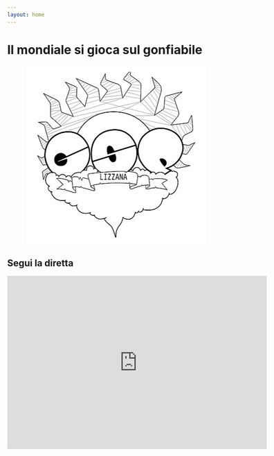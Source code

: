 ```yaml
---
layout: home
---
```


<p align="center"><h1>Il mondiale si gioca sul gonfiabile</h1></p>
<p align="center">
  <img src="./assets/images/home/logo.jpeg">
</p>

<p align="center"><h2>Segui la diretta</h2></p>
<p align="center">
<iframe width="600" height="400" src="https://www.youtube.com/embed/live_stream?channel=UCceMLd-8jHdcMEmpNgtECKQ" frameborder="0" allowfullscreen></iframe>
</p>
